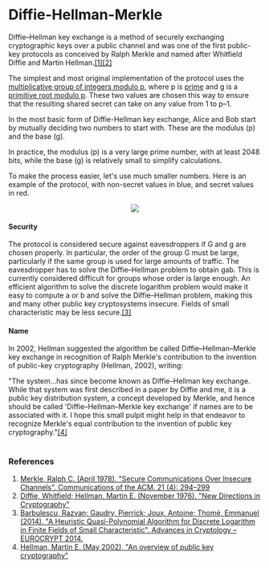 # Diffie-Hellman-Merkle
Diffie–Hellman key exchange is a method of securely exchanging cryptographic keys over a public channel and was one of the first public-key protocols as conceived by Ralph Merkle and named after Whitfield Diffie and Martin Hellman.[[1]](https://dl.acm.org/doi/10.1145/359460.359473)[[2]](https://ee.stanford.edu/~hellman/publications/24.pdf)

The simplest and most original implementation of the protocol uses the [multiplicative group of integers modulo p](https://en.wikipedia.org/wiki/Multiplicative_group_of_integers_modulo_n), where p is [prime](https://en.wikipedia.org/wiki/Prime_number) and g is a [primitive root modulo p](https://en.wikipedia.org/wiki/Primitive_root_modulo_n). These two values are chosen this way to ensure that the resulting shared secret can take on any value from 1 to p–1.

In the most basic form of Diffie-Hellman key exchange, Alice and Bob start by mutually deciding two numbers to start with. These are the modulus (p) and the base (g).

In practice, the modulus (p) is a very large prime number, with at least 2048 bits, while the base (g) is relatively small to simplify calculations.

To make the process easier, let's use much smaller numbers. Here is an example of the protocol, with non-secret values in blue, and secret values in red.

<p align="center">
  <img src="https://user-images.githubusercontent.com/94197281/156836374-cc06a5f9-25b0-49de-a606-af1a257fd19a.png">
</p>

#### Security
The protocol is considered secure against eavesdroppers if G and g are chosen properly. In particular, the order of the group G must be large, particularly if the same group is used for large amounts of traffic. The eavesdropper has to solve the Diffie–Hellman problem to obtain gab. This is currently considered difficult for groups whose order is large enough. An efficient algorithm to solve the discrete logarithm problem would make it easy to compute a or b and solve the Diffie–Hellman problem, making this and many other public key cryptosystems insecure. Fields of small characteristic may be less secure.[[3]](https://hal.inria.fr/file/index/docid/909087/filename/article.pdf)

#### Name
In 2002, Hellman suggested the algorithm be called Diffie–Hellman–Merkle key exchange in recognition of Ralph Merkle's contribution to the invention of public-key cryptography (Hellman, 2002), writing:

"The system...has since become known as Diffie–Hellman key exchange. While that system was first described in a paper by Diffie and me, it is a public key distribution system, a concept developed by Merkle, and hence should be called 'Diffie–Hellman–Merkle key exchange' if names are to be associated with it. I hope this small pulpit might help in that endeavor to recognize Merkle's equal contribution to the invention of public key cryptography."[[4]](https://ee.stanford.edu/~hellman/publications/31.pdf)

# 
### References
1. [Merkle, Ralph C. (April 1978). "Secure Communications Over Insecure Channels". Communications of the ACM. 21 (4): 294–299](https://dl.acm.org/doi/10.1145/359460.359473)
2. [Diffie, Whitfield; Hellman, Martin E. (November 1976). "New Directions in Cryptography"](https://ee.stanford.edu/~hellman/publications/24.pdf)
3. [Barbulescu, Razvan; Gaudry, Pierrick; Joux, Antoine; Thomé, Emmanuel (2014). "A Heuristic Quasi-Polynomial Algorithm for Discrete Logarithm in Finite Fields of Small Characteristic". Advances in Cryptology – EUROCRYPT 2014.](https://hal.inria.fr/file/index/docid/909087/filename/article.pdf)
4. [Hellman, Martin E. (May 2002), "An overview of public key cryptography"](https://ee.stanford.edu/~hellman/publications/31.pdf)
